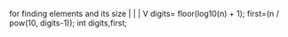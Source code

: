 for finding elements and its size 
|
|
|
V
digits= floor(log10(n) + 1);
    first=(n / pow(10, digits-1));
int digits,first;
